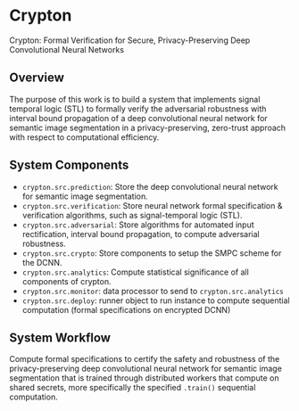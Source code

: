 # Crypton
Crypton: Formal Verification for Secure, Privacy-Preserving Deep Convolutional Neural Networks

## Overview
The purpose of this work is to build a system that implements signal temporal logic (STL) to formally verify the adversarial robustness with interval bound propagation of a deep convolutional neural network for semantic image segmentation in a privacy-preserving, zero-trust approach with respect to computational efficiency.



## System Components
- `crypton.src.prediction`: Store the deep convolutional neural network for semantic image segmentation.
- `crypton.src.verification`: Store neural network formal specification & verification algorithms, such as signal-temporal logic (STL).
- `crypton.src.adversarial`: Store algorithms for automated input rectification, interval bound propagation, to compute adversarial robustness.
- `crypton.src.crypto`: Store components to setup the SMPC scheme for the DCNN.
- `crypton.src.analytics`: Compute statistical significance of all components of crypton.
- `crypton.src.monitor`: data processor to send to `crypton.src.analytics`
- `crypton.src.deploy`: runner object to run instance to compute sequential computation  (formal specifications on encrypted DCNN)


## System Workflow
Compute formal specifications to certify the safety and robustness of the privacy-preserving deep convolutional neural network for semantic image segmentation that is trained through distributed workers that compute on shared secrets, more specifically the specified `.train()` sequential computation. 
